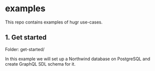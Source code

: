 # examples

This repo contains examples of hugr use-cases.

## 1. Get started

Folder: get-started/

In this example we will set up a Northwind database on PostgreSQL and create GraphQL SDL schema for it.

